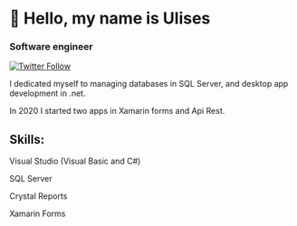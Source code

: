 # 👋 Hello, my name is Ulises

### Software engineer

[![Twitter Follow](https://img.shields.io/twitter/follow/ulisesthechapu?style=social)](https://twitter.com/ulisesthechapu)

I dedicated myself to managing databases in SQL Server, and desktop app development in .net.

In 2020 I started two apps in Xamarin forms and Api Rest.

## Skills:

Visual Studio (Visual Basic and C#)

SQL Server

Crystal Reports

Xamarin Forms


<!---
Ulisesthechapu/Ulisesthechapu is a ✨ special ✨ repository because its `README.md` (this file) appears on your GitHub profile.
You can click the Preview link to take a look at your changes.
--->
